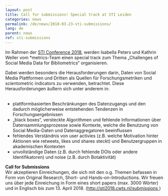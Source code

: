 ```yaml
---
layout: post
title: Call for submissions! Special track at STI Leiden
categories: news
permalink: /de/news/2018-03-23-sti-submissions/
lang: de
parent: news
ref: sti-submissions
---
```

   
Im Rahmen der [STI Conference 2018](http://sti2018.cwts.nl), werden Isabella Peters und Kathrin Weller vom *metrics-Team einen special track zum Thema „Challenges of Social Media Data for Bibliometrics“ organisieren.  
  
Dabei werden besonders die Herausforderungen darin, Daten von Social Media Plattformen und Dritten als Quellen für Forschungsmetriken und scientometric indicators zu verwenden, betrachtet. Diese Herausforderungen äußern sich unter anderem in:  
   
- plattformbasierten Beschränkungen des Datenzugangs und den dadurch möglicherweise entstehenden Tendenzen in Forschungsergebnissen  
- „black boxes“, versteckte Algorithmen und fehlende Informationen über Datensammlungsprozesse sowie Kontexte, welche die Benutzung von Social Media-Daten und Datenaggregatoren beeinflussen  
- fehlendes Verständnis von user activies (z.B. welche Motivation hinter Aktionen wie retweets, likes und shares steckt) und Benutzergruppen in akademischen Kontexten  
- unvollständige Daten (z.B. durch fehlende DOIs oder andere Identifikatoren) und noise (z.B. durch Botaktivität)  
  
**Call for Submissions**  
Wir akzeptieren Einreichungen, die sich mit den o.g. Themen befassen in Form von Original Research, Short- und Hands-on-Introductions.
Wir freuen uns über jede Einreichung in Form eines short papers (max. 3000 Wörter) und in Englisch bis zum 13. April 2018. (http://sti2018.cwts.nl/submissions )



